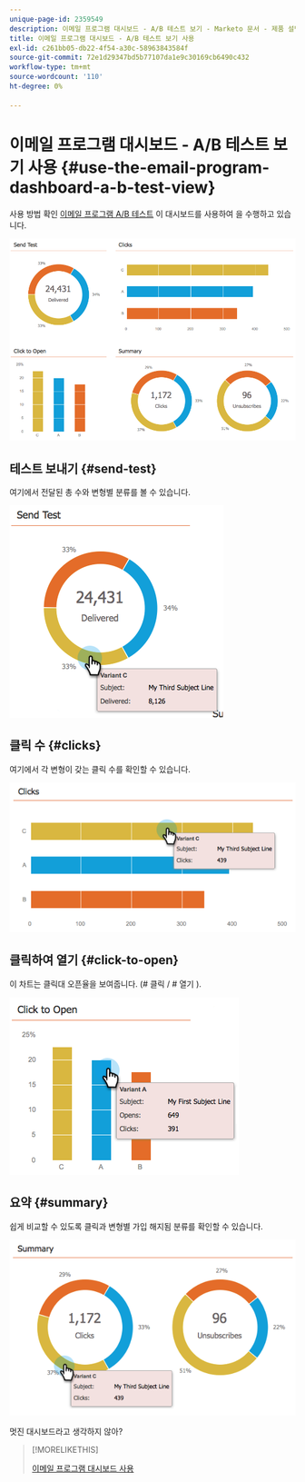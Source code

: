 ```yaml
---
unique-page-id: 2359549
description: 이메일 프로그램 대시보드 - A/B 테스트 보기 - Marketo 문서 - 제품 설명서 사용
title: 이메일 프로그램 대시보드 - A/B 테스트 보기 사용
exl-id: c261bb05-db22-4f54-a30c-58963843584f
source-git-commit: 72e1d29347bd5b77107da1e9c30169cb6490c432
workflow-type: tm+mt
source-wordcount: '110'
ht-degree: 0%

---
```


# 이메일 프로그램 대시보드 - A/B 테스트 보기 사용 {#use-the-email-program-dashboard-a-b-test-view}

사용 방법 확인 [이메일 프로그램 A/B 테스트](/help/marketo/product-docs/email-marketing/email-programs/email-program-actions/email-test-a-b-test/add-an-a-b-test.md) 이 대시보드를 사용하여 을 수행하고 있습니다.

![](assets/image2014-9-12-16-3a14-3a28.png)

## 테스트 보내기 {#send-test}

여기에서 전달된 총 수와 변형별 분류를 볼 수 있습니다.

![](assets/image2014-9-12-16-3a16-3a2.png)

## 클릭 수 {#clicks}

여기에서 각 변형이 갖는 클릭 수를 확인할 수 있습니다.

![](assets/image2014-9-12-16-3a16-3a20.png)

## 클릭하여 열기 {#click-to-open}

이 차트는 클릭대 오픈율을 보여줍니다. (# 클릭 / # 열기 ).

![](assets/image2014-9-12-16-3a16-3a36.png)

## 요약 {#summary}

쉽게 비교할 수 있도록 클릭과 변형별 가입 해지됨 분류를 확인할 수 있습니다.

![](assets/image2014-9-12-16-3a16-3a45.png)

멋진 대시보드라고 생각하지 않아?

>[!MORELIKETHIS]
>
>[이메일 프로그램 대시보드 사용](/help/marketo/product-docs/email-marketing/email-programs/email-program-data/use-the-email-program-dashboard.md)
